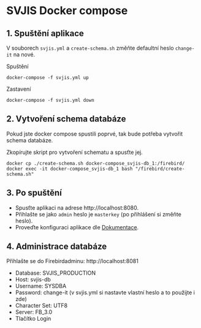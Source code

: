 # SVJIS Docker compose

## 1. Spuštění aplikace

V souborech `svjis.yml` a `create-schema.sh` změňte defaultní heslo `change-it` na nové.  

Spuštění
```
docker-compose -f svjis.yml up
```

Zastavení
```
docker-compose -f svjis.yml down
```

## 2. Vytvoření schema databáze

Pokud jste docker compose spustili poprvé, tak bude potřeba vytvořit schema databáze.  

Zkopírujte skript pro vytvoření schematu a spusťte jej.
```
docker cp ./create-schema.sh docker-compose_svjis-db_1:/firebird/
docker exec -it docker-compose_svjis-db_1 bash "/firebird/create-schema.sh"
```

## 3. Po spuštění

* Spusťte aplikaci na adrese http://localhost:8080. 
* Přihlašte se jako `admin` heslo je `masterkey` (po přihlášení si změňte heslo). 
* Proveďte konfiguraci aplikace dle [Dokumentace](https://svjis.github.io/Parametrizace/).

## 4. Administrace databáze

Přihlašte se do Firebirdadminu: http://localhost:8081

* Database: SVJIS_PRODUCTION
* Host: svjis-db
* Username: SYSDBA
* Password: change-it (v svjis.yml si nastavte vlastní heslo a to použijte i zde)
* Character Set: UTF8
* Server: FB_3.0
* Tlačítko Login
